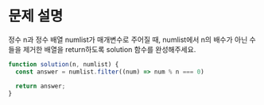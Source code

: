 # 문제 설명

정수 n과 정수 배열 numlist가 매개변수로 주어질 때, numlist에서 n의 배수가 아닌 수들을 제거한 배열을 return하도록 solution 함수를 완성해주세요.

``` javascript
function solution(n, numlist) {
  const answer = numlist.filter((num) => num % n === 0)

  return answer;
}
```